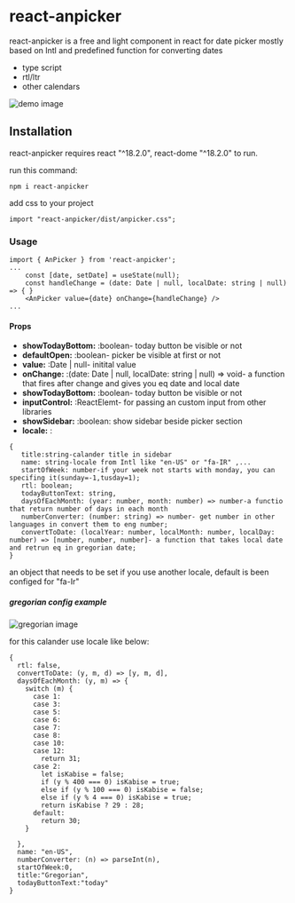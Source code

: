 # react-anpicker


react-anpicker is a free and light component in react for date picker mostly based on Intl and predefined function for converting dates

  - type script
  - rtl/ltr
  - other calendars

![demo image](https://github.com/kingofday/react-anpicker/blob/master/src/assets/persian.png)

## Installation

react-anpicker requires react "^18.2.0", react-dome "^18.2.0" to run.

run this command:
```
npm i react-anpicker
```
add css to your project
```
import "react-anpicker/dist/anpicker.css";
```
### Usage


```
import { AnPicker } from 'react-anpicker';
...
    const [date, setDate] = useState(null);
    const handleChange = (date: Date | null, localDate: string | null) => { }
    <AnPicker value={date} onChange={handleChange} />
...
```
#### Props
- **showTodayBottom:** :boolean- today button be visible or not
- **defaultOpen:** :boolean- picker be visible at first or not
- **value:** :Date | null- initital value
- **onChange:** :(date: Date | null, localDate: string | null) => void- a function that fires after change and gives you eq date and local date
- **showTodayBottom:** :boolean- today button be visible or not
- **inputControl:** :ReactElemt- for passing an custom input from other libraries
- **showSidebar:** :boolean: show sidebar beside picker section
- **locale:** :
 ```
{
    title:string-calander title in sidebar
    name: string-locale from Intl like "en-US" or "fa-IR" ,...
    startOfWeek: number-if your week not starts with monday, you can specifing it(sunday=-1,tusday=1);
    rtl: boolean;
    todayButtonText: string,
    daysOfEachMonth: (year: number, month: number) => number-a functio that return number of days in each month
    numberConverter: (number: string) => number- get number in other languages in convert them to eng number;
    convertToDate: (localYear: number, localMonth: number, localDay: number) => [number, number, number]- a function that takes local date and retrun eq in gregorian date;
}
```
an object that needs to be set if you use another locale, default is been configed for "fa-Ir"

##### gregorian config example

![gregorian image](https://github.com/kingofday/react-anpicker/blob/master/src/assets/gregorian.png)

for this calander use locale like below:
```
{
  rtl: false,
  convertToDate: (y, m, d) => [y, m, d],
  daysOfEachMonth: (y, m) => {
    switch (m) {
      case 1:
      case 3:
      case 5:
      case 6:
      case 7:
      case 8:
      case 10:
      case 12:
        return 31;
      case 2:
        let isKabise = false;
        if (y % 400 === 0) isKabise = true;
        else if (y % 100 === 0) isKabise = false;
        else if (y % 4 === 0) isKabise = true;
        return isKabise ? 29 : 28;
      default:
        return 30;
    }

  },
  name: "en-US",
  numberConverter: (n) => parseInt(n),
  startOfWeek:0,
  title:"Gregorian",
  todayButtonText:"today"
}
```
